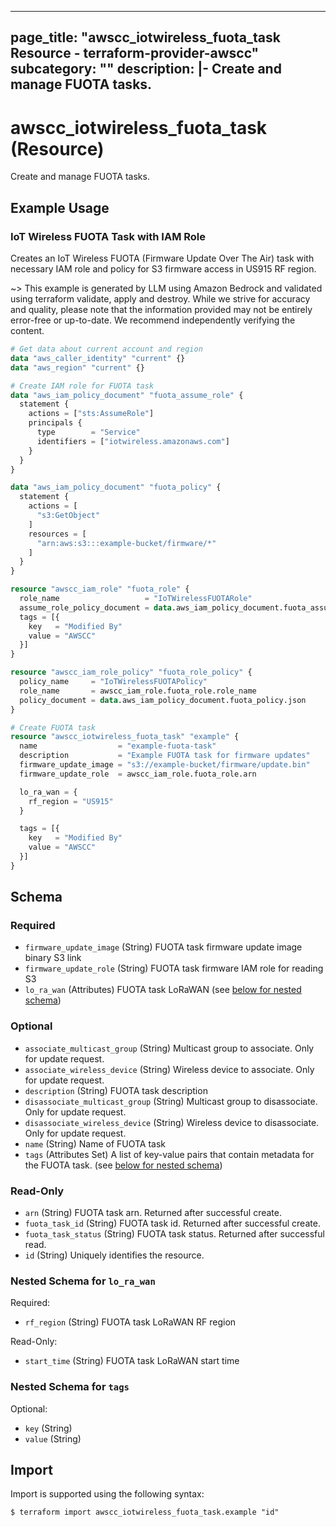 
---
page_title: "awscc_iotwireless_fuota_task Resource - terraform-provider-awscc"
subcategory: ""
description: |-
  Create and manage FUOTA tasks.
---

# awscc_iotwireless_fuota_task (Resource)

Create and manage FUOTA tasks.

## Example Usage

### IoT Wireless FUOTA Task with IAM Role

Creates an IoT Wireless FUOTA (Firmware Update Over The Air) task with necessary IAM role and policy for S3 firmware access in US915 RF region.

~> This example is generated by LLM using Amazon Bedrock and validated using terraform validate, apply and destroy. While we strive for accuracy and quality, please note that the information provided may not be entirely error-free or up-to-date. We recommend independently verifying the content.

```terraform
# Get data about current account and region
data "aws_caller_identity" "current" {}
data "aws_region" "current" {}

# Create IAM role for FUOTA task
data "aws_iam_policy_document" "fuota_assume_role" {
  statement {
    actions = ["sts:AssumeRole"]
    principals {
      type        = "Service"
      identifiers = ["iotwireless.amazonaws.com"]
    }
  }
}

data "aws_iam_policy_document" "fuota_policy" {
  statement {
    actions = [
      "s3:GetObject"
    ]
    resources = [
      "arn:aws:s3:::example-bucket/firmware/*"
    ]
  }
}

resource "awscc_iam_role" "fuota_role" {
  role_name                   = "IoTWirelessFUOTARole"
  assume_role_policy_document = data.aws_iam_policy_document.fuota_assume_role.json
  tags = [{
    key   = "Modified By"
    value = "AWSCC"
  }]
}

resource "awscc_iam_role_policy" "fuota_role_policy" {
  policy_name     = "IoTWirelessFUOTAPolicy"
  role_name       = awscc_iam_role.fuota_role.role_name
  policy_document = data.aws_iam_policy_document.fuota_policy.json
}

# Create FUOTA task
resource "awscc_iotwireless_fuota_task" "example" {
  name                  = "example-fuota-task"
  description           = "Example FUOTA task for firmware updates"
  firmware_update_image = "s3://example-bucket/firmware/update.bin"
  firmware_update_role  = awscc_iam_role.fuota_role.arn

  lo_ra_wan = {
    rf_region = "US915"
  }

  tags = [{
    key   = "Modified By"
    value = "AWSCC"
  }]
}
```

<!-- schema generated by tfplugindocs -->
## Schema

### Required

- `firmware_update_image` (String) FUOTA task firmware update image binary S3 link
- `firmware_update_role` (String) FUOTA task firmware IAM role for reading S3
- `lo_ra_wan` (Attributes) FUOTA task LoRaWAN (see [below for nested schema](#nestedatt--lo_ra_wan))

### Optional

- `associate_multicast_group` (String) Multicast group to associate. Only for update request.
- `associate_wireless_device` (String) Wireless device to associate. Only for update request.
- `description` (String) FUOTA task description
- `disassociate_multicast_group` (String) Multicast group to disassociate. Only for update request.
- `disassociate_wireless_device` (String) Wireless device to disassociate. Only for update request.
- `name` (String) Name of FUOTA task
- `tags` (Attributes Set) A list of key-value pairs that contain metadata for the FUOTA task. (see [below for nested schema](#nestedatt--tags))

### Read-Only

- `arn` (String) FUOTA task arn. Returned after successful create.
- `fuota_task_id` (String) FUOTA task id. Returned after successful create.
- `fuota_task_status` (String) FUOTA task status. Returned after successful read.
- `id` (String) Uniquely identifies the resource.

<a id="nestedatt--lo_ra_wan"></a>
### Nested Schema for `lo_ra_wan`

Required:

- `rf_region` (String) FUOTA task LoRaWAN RF region

Read-Only:

- `start_time` (String) FUOTA task LoRaWAN start time


<a id="nestedatt--tags"></a>
### Nested Schema for `tags`

Optional:

- `key` (String)
- `value` (String)

## Import

Import is supported using the following syntax:

```shell
$ terraform import awscc_iotwireless_fuota_task.example "id"
```
